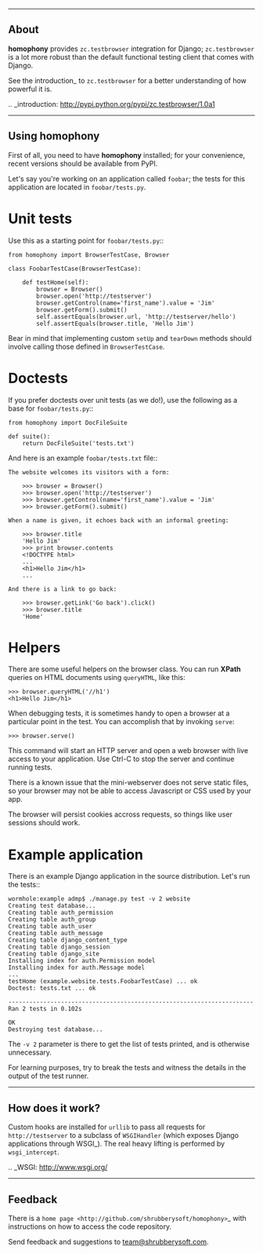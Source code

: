 -----
About
-----

**homophony** provides ``zc.testbrowser`` integration for Django;
``zc.testbrowser`` is a lot more robust than the default functional testing
client that comes with Django.

See the introduction_ to ``zc.testbrowser`` for a better understanding
of how powerful it is.

.. _introduction: http://pypi.python.org/pypi/zc.testbrowser/1.0a1


---------------
Using homophony
---------------

First of all, you need to have **homophony** installed; for your convenience,
recent versions should be available from PyPI.

Let's say you're working on an application called ``foobar``; the tests for
this application are located in ``foobar/tests.py``.


Unit tests
==========

Use this as a starting point for ``foobar/tests.py``::

    from homophony import BrowserTestCase, Browser

    class FoobarTestCase(BrowserTestCase):

        def testHome(self):
            browser = Browser()
            browser.open('http://testserver')
            browser.getControl(name='first_name').value = 'Jim'
            browser.getForm().submit()
            self.assertEquals(browser.url, 'http://testserver/hello')
            self.assertEquals(browser.title, 'Hello Jim')


Bear in mind that implementing custom ``setUp`` and ``tearDown`` methods
should involve calling those defined in ``BrowserTestCase``.


Doctests
========

If you prefer doctests over unit tests (as we do!), use the following as a base
for ``foobar/tests.py``::

    from homophony import DocFileSuite

    def suite():
        return DocFileSuite('tests.txt')


And here is an example ``foobar/tests.txt`` file::

    The website welcomes its visitors with a form:

        >>> browser = Browser()
        >>> browser.open('http://testserver')
        >>> browser.getControl(name='first_name').value = 'Jim'
        >>> browser.getForm().submit()

    When a name is given, it echoes back with an informal greeting:

        >>> browser.title
        'Hello Jim'
        >>> print browser.contents
        <!DOCTYPE html>
        ...
        <h1>Hello Jim</h1>
        ...

    And there is a link to go back:

        >>> browser.getLink('Go back').click()
        >>> browser.title
        'Home'


Helpers
=======

There are some useful helpers on the browser class.  You can run **XPath** queries
on HTML documents using ``queryHTML``, like this:

    >>> browser.queryHTML('//h1')
    <h1>Hello Jim</h1>

When debugging tests, it is sometimes handy to open a browser at a particular
point in the test.  You can accomplish that by invoking ``serve``:

    >>> browser.serve()

This command will start an HTTP server and open a web browser with live access
to your application.  Use Ctrl-C to stop the server and continue running tests.

There is a known issue that the mini-webserver does not serve static files, so
your browser may not be able to access Javascript or CSS used by your app.

The browser will persist cookies accross requests, so things like user sessions
should work.


Example application
===================

There is an example Django application in the source distribution.  Let's
run the tests::

    wormhole:example admp$ ./manage.py test -v 2 website
    Creating test database...
    Creating table auth_permission
    Creating table auth_group
    Creating table auth_user
    Creating table auth_message
    Creating table django_content_type
    Creating table django_session
    Creating table django_site
    Installing index for auth.Permission model
    Installing index for auth.Message model
    ...
    testHome (example.website.tests.FoobarTestCase) ... ok
    Doctest: tests.txt ... ok

    ----------------------------------------------------------------------
    Ran 2 tests in 0.102s

    OK
    Destroying test database...

The ``-v 2`` parameter is there to get the list of tests printed, and is otherwise
unnecessary.

For learning purposes, try to break the tests and witness the details in the
output of the test runner.


-----------------
How does it work?
-----------------

Custom hooks are installed for ``urllib`` to pass all requests for
``http://testserver`` to a subclass of ``WSGIHandler`` (which
exposes Django applications through WSGI_). The real heavy lifting is
performed by ``wsgi_intercept``.

.. _WSGI: http://www.wsgi.org/

--------
Feedback
--------

There is a `home page <http://github.com/shrubberysoft/homophony>`_ with
instructions on how to access the code repository.

Send feedback and suggestions to team@shrubberysoft.com.
